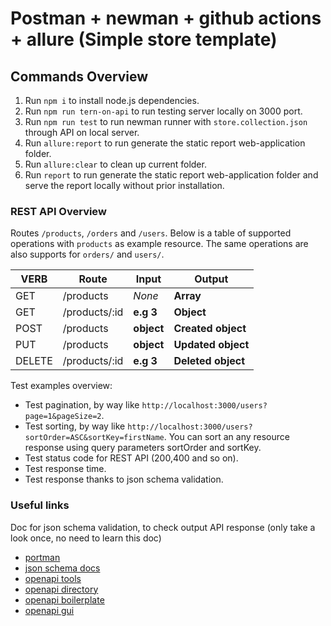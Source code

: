 # Postman + newman + github actions + allure (Simple store template)

## Commands Overview
1. Run `npm i`  to install node.js dependencies.
2. Run `npm run tern-on-api` to run testing server locally on 3000 port.
3. Run `npm run test` to run newman runner with `store.collection.json` through API on local server.
4. Run `allure:report` to run generate the static report web-application folder.
5. Run `allure:clear` to clean up current folder.
6. Run `report` to run generate the static report web-application folder and serve the report locally without prior installation.

### REST API Overview
Routes `/products`, `/orders` and `/users`. Below is a table of supported operations with `products` as example resource. The same operations are also supports for `orders/` and `users/`.

| VERB     |Route          | Input      | Output             |
|----------|---------------|------------|--------------------|
| GET      | /products     | *None*     | **Array**          |
| GET      | /products/:id |  **e.g 3** | **Object**         |
| POST     | /products     | **object** | **Created object** |
| PUT      | /products     | **object** | **Updated object** |
| DELETE   | /products/:id | **e.g 3**  | **Deleted object** |

Test examples overview:
- Test pagination, by way like `http://localhost:3000/users?page=1&pageSize=2`. 
- Test sorting, by way like `http://localhost:3000/users?sortOrder=ASC&sortKey=firstName`. You can sort an any resource response using query parameters sortOrder and sortKey.
-  Test status code for REST API (200,400 and so on).
-  Test response time.
-  Test response thanks to json schema validation.

### Useful links
Doc for json schema validation, to check output API response (only take a look once, no need to learn this doc) 
- <a href="https://www.npmjs.com/package/@apideck/portman"> portman </a>
- <a href="https://json-schema.org"> json schema docs </a>
- <a href="https://openapi.tools"> openapi tools </a>
- <a href="https://github.com/WannaBeDream/openapi-directory"> openapi directory </a>
- <a href="https://github.com/WannaBeDream/openapi-boilerplate"> openapi boilerplate </a>
- <a href="https://github.com/WannaBeDream/openapi-gui"> openapi gui </a>
